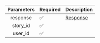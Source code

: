 | Parameters | Required           | Description             |
|:----------:|--------------------|-------------------------|
|  response  | :white_check_mark: | [Response](Response.md) |
|  story_id  | :white_check_mark: |                         |
|  user_id   | :white_check_mark: |                         |